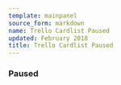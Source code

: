 ```yaml
---
template: mainpanel
source_form: markdown
name: Trello Cardlist Paused
updated: February 2018
title: Trello Cardlist Paused
---
```

### Paused

